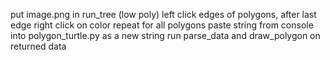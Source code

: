 put image.png in run_tree (low poly)
left click edges of polygons, after last edge right click on color
repeat for all polygons
paste string from console into polygon_turtle.py as a new string
run parse_data and draw_polygon on returned data